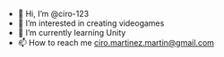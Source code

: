 - 👋 Hi, I’m @ciro-123
- 👀 I’m interested in creating videogames
- 🌱 I’m currently learning Unity
- 📫 How to reach me ciro.martinez.martin@gmail.com
